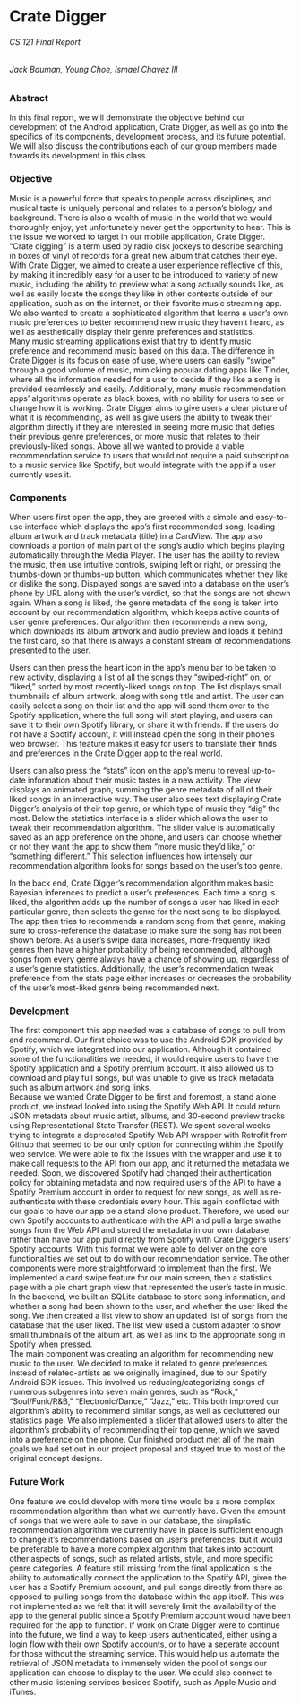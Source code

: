 # Crate Digger
###### CS 121 Final Report
###### Jack Bauman, Young Choe, Ismael Chavez III

### Abstract
In this final report, we will demonstrate the objective behind our development of the Android application, Crate Digger, as well as go into the specifics of its components, development process, and its future potential.  We will also discuss the contributions each of our group members made towards its development in this class.

### Objective
Music is a powerful force that speaks to people across disciplines, and musical taste is uniquely personal and relates to a person’s biology and background.  There is also a wealth of music in the world that we would thoroughly enjoy, yet unfortunately never get the opportunity to hear.  This is the issue we worked to target in our mobile application, Crate Digger.  
“Crate digging” is a term used by radio disk jockeys to describe searching in boxes of vinyl of records for a great new album that catches their eye.  With Crate Digger, we aimed to create a user experience reflective of this, by making it incredibly easy for a user to be introduced to variety of new music, including the ability to preview what a song actually sounds like, as well as easily locate the songs they like in other contexts outside of our application, such as on the internet, or their favorite music streaming app.  We also wanted to create a sophisticated algorithm that learns a user’s own music preferences to better recommend new music they haven’t heard, as well as aesthetically display their genre preferences and statistics.  
Many music streaming applications exist that try to identify music preference and recommend music based on this data.  The difference in Crate Digger is its focus on ease of use, where users can easily “swipe” through a good volume of music, mimicking popular dating apps like Tinder, where all the information needed for a user to decide if they like a song is provided seamlessly and easily.  Additionally, many music recommendation apps’ algorithms operate as black boxes, with no ability for users to see or change how it is working.  Crate Digger aims to give users a clear picture of what it is recommending, as well as give users the ability to tweak their algorithm directly if they are interested in seeing more music that defies their previous genre preferences, or more music that relates to their previously-liked songs.  Above all we wanted to provide a viable recommendation service to users that would not require a paid subscription to a music service like Spotify, but would integrate with the app if a user currently uses it.

### Components
When users first open the app, they are greeted with a simple and easy-to-use interface which displays the app’s first recommended song, loading album artwork and track metadata (title) in a CardView.  The app also downloads a portion of main part of the song’s audio which begins playing automatically through the Media Player.  The user has the ability to review the music, then use intuitive controls, swiping left or right, or pressing the thumbs-down or thumbs-up button, which communicates whether they like or dislike the song.
Displayed songs are saved into a database on the user’s phone by URL along with the user’s verdict, so that the songs are not shown again.  When a song is liked, the genre metadata of the song is taken into account by our recommendation algorithm, which keeps active counts of user genre preferences.  Our algorithm then recommends a new song, which downloads its album artwork and audio preview and loads it behind the first card, so that there is always a constant stream of recommendations presented to the user.

Users can then press the heart icon in the app’s menu bar to be taken to new activity, displaying a list of all the songs they “swiped-right” on, or “liked,” sorted by most recently-liked songs on top.  The list displays small thumbnails of album artwork, along with song title and artist.  The user can easily select a song on their list and the app will send them over to the Spotify application, where the full song will start playing, and users can save it to their own Spotify library, or share it with friends.  If the users do not have a Spotify account, it will instead open the song in their phone’s web browser.  This feature makes it easy for users to translate their finds and preferences in the Crate Digger app to the real world.

Users can also press the “stats” icon on the app’s menu to reveal up-to-date information about their music tastes in a new activity.  The view displays an animated graph, summing the genre metadata of all of their liked songs in an interactive way.  The user also sees text displaying Crate Digger’s analysis of their top genre, or which type of music they “dig” the most.  Below the statistics interface is a slider which allows the user to tweak their recommendation algorithm.  The slider value is automatically saved as an app preference on the phone, and users can choose whether or not they want the app to show them “more music they’d like,” or “something different.”  This selection influences how intensely our recommendation algorithm looks for songs based on the user’s top genre.

In the back end, Crate Digger’s recommendation algorithm makes basic Bayesian inferences to predict a user’s preferences.  Each time a song is liked, the algorithm adds up the number of songs a user has liked in each particular genre, then selects the genre for the next song to be displayed.  The app then tries to recommends a random song from that genre, making sure to cross-reference the database to make sure the song has not been shown before.  As a user’s swipe data increases, more-frequently liked genres then have a higher probability of being recommended, although songs from every genre always have a chance of showing up, regardless of a user’s genre statistics.  Additionally, the user’s recommendation tweak preference from the stats page either increases or decreases the probability of the user’s most-liked genre being recommended next.

### Development
The first component this app needed was a database of songs to pull from and recommend. Our first choice was to use the Android SDK provided by Spotify, which we integrated into our application. Although it contained some of the functionalities we needed, it would require users to have the Spotify application and a Spotify premium account.  It also allowed us to download and play full songs, but was unable to give us track metadata such as album artwork and song links.  
Because we wanted Crate Digger to be first and foremost, a stand alone product, we instead looked into using the Spotify Web API. It could return JSON metadata about music artist, albums, and 30-second preview tracks using Representational State Transfer (REST). We spent several weeks trying to integrate a deprecated Spotify Web API wrapper with Retrofit from Github that seemed to be our only option for connecting within the Spotify web service. We were able to fix the issues with the wrapper and use it to make call requests to the API from our app, and it returned the metadata we needed. 
Soon, we discovered Spotify had changed their authentication policy for obtaining metadata and now required users of the API to have a Spotify Premium account in order to request for new songs, as well as re-authenticate with these credentials every hour. This again conflicted with our goals to have our app be a stand alone product. Therefore, we used our own Spotify accounts to authenticate with the API and pull a large swathe songs from the Web API and stored the metadata in our own database, rather than have our app pull directly from Spotify with Crate Digger’s users’ Spotify accounts.  With this format we were able to deliver on the core functionalities we set out to do with our recommendation service.
The other components were more straightforward to implement than the first. We implemented a card swipe feature for our main screen, then a statistics page with a pie chart graph view that represented the user’s taste in music.  In the backend, we built an SQLite database to store song information, and whether a song had been shown to the user, and whether the user liked the song. We then created a list view to show an updated list of songs from the database that the user liked.  The list view used a custom adapter to show small thumbnails of the album art, as well as link to the appropriate song in Spotify when pressed.  
The main component was creating an algorithm for recommending new music to the user.  We decided to make it related to genre preferences instead of related-artists as we originally imagined, due to our Spotify Android SDK issues.  This involved us reducing/categorizing songs of numerous subgenres into seven main genres, such as “Rock,” “Soul/Funk/R&B,”  “Electronic/Dance,” “Jazz,” etc.  This both improved our algorithm’s ability to recommend similar songs, as well as decluttered our statistics page.  We also implemented a slider that allowed users to alter the algorithm’s probability of recommending their top genre, which we saved into a preference on the phone. Our finished product met all of the main goals we had set out in our project proposal and stayed true to most of the original concept designs.

### Future Work
One feature we could develop with more time would be a more complex recommendation algorithm than what we currently have. Given the amount of songs that we were able to save in our database, the simplistic recommendation algorithm we currently have in place is sufficient enough to change it’s recommendations based on user’s preferences, but it would be preferable to have a more complex algorithm that takes into account other aspects of songs, such as related artists, style, and more specific genre categories.
A feature still missing from the final application is the ability to automatically connect the application to the Spotify API, given the user has a Spotify Premium account, and pull songs directly from there as opposed to pulling songs from the database within the app itself. This was not implemented as we felt that it will severely limit the availability of the app to the general public since a Spotify Premium account would have been required for the app to function. 
If work on Crate Digger were to continue into the future, we find a way to keep users authenticated, either using a login flow with their own Spotify accounts, or to have a seperate account for those without the streaming service.  This would help us automate the retrieval of JSON metadata to immensely widen the pool of songs our application can choose to display to the user.  We could also connect to other music listening services besides Spotify, such as Apple Music and iTunes.
